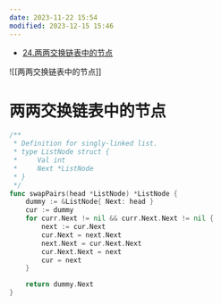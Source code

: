 ```yaml
---
date: 2023-11-22 15:54
modified: 2023-12-15 15:46
---
```

- [24.两两交换链表中的节点](https://leetcode.cn/problems/swap-nodes-in-pairs/)

![[两两交换链表中的节点]]

# 两两交换链表中的节点
```go
/**
 * Definition for singly-linked list.
 * type ListNode struct {
 *     Val int
 *     Next *ListNode
 * }
 */
func swapPairs(head *ListNode) *ListNode {
    dummy := &ListNode{ Next: head }
    cur := dummy
    for curr.Next != nil && curr.Next.Next != nil {
        next := cur.Next
        cur.Next = next.Next
        next.Next = cur.Next.Next
        cur.Next.Next = next
        cur = next
    }

    return dummy.Next
}
```
